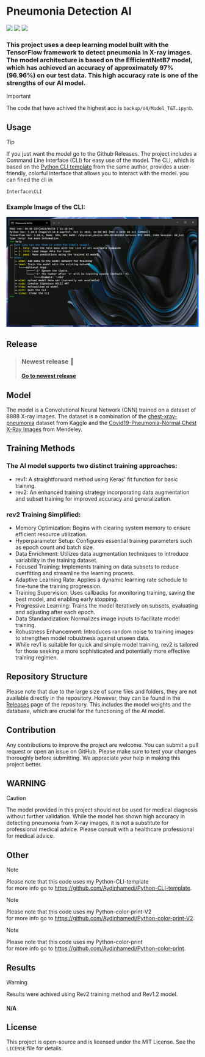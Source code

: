 # Pneumonia Detection AI
<img src="https://img.shields.io/badge/Python-FFD43B?style=for-the-badge&logo=python&logoColor=blue"/> <img src="https://img.shields.io/badge/TensorFlow-FF6F00?style=for-the-badge&logo=tensorflow&logoColor=white"/> <img src="https://img.shields.io/badge/Keras-FF0000?style=for-the-badge&logo=keras&logoColor=white"/>

### This project uses a deep learning model built with the TensorFlow framework to detect pneumonia in X-ray images. The model architecture is based on the EfficientNetB7 model, which has achieved an accuracy of approximately 97% (96.96%) on our test data. This high accuracy rate is one of the strengths of our AI model.
> [!IMPORTANT]
> The code that have achived the highest acc is `backup/V4/Model_T&T.ipynb`.
## Usage
> [!TIP]
> If you just want the model go to the Github Releases.
The project includes a Command Line Interface (CLI) for easy use of the model. The CLI, which is based on the [Python CLI template](https://github.com/Aydinhamedi/Python-CLI-template) from the same author, provides a user-friendly, colorful interface that allows you to interact with the model. you can fined the cli in 

```
Interface\CLI
```
### Example Image of the CLI:
![Example](doc/Screenshot.png)  
## Release
> ### Newest release 📃
> #### [Go to newest release](https://github.com/Aydinhamedi/Pneumonia-Detection-Ai/releases)

## Model

The model is a Convolutional Neural Network (CNN) trained on a dataset of 8888 X-ray images. The dataset is a combination of the [chest-xray-pneumonia](https://www.kaggle.com/datasets/paultimothymooney/chest-xray-pneumonia) dataset from Kaggle and the [Covid19-Pneumonia-Normal Chest X-Ray Images](https://data.mendeley.com/datasets/dvntn9yhd2/1) from Mendeley.


## Training Methods
### The AI model supports two distinct training approaches:

- rev1: A straightforward method using Keras' fit function for basic training.
- rev2: An enhanced training strategy incorporating data augmentation and subset training for improved accuracy and generalization.
### rev2 Training Simplified:
- Memory Optimization: Begins with clearing system memory to ensure efficient resource utilization.
- Hyperparameter Setup: Configures essential training parameters such as epoch count and batch size.
- Data Enrichment: Utilizes data augmentation techniques to introduce variability in the training dataset.
- Focused Training: Implements training on data subsets to reduce overfitting and streamline the learning process.
- Adaptive Learning Rate: Applies a dynamic learning rate schedule to fine-tune the training progression.
- Training Supervision: Uses callbacks for monitoring training, saving the best model, and enabling early stopping.
- Progressive Learning: Trains the model iteratively on subsets, evaluating and adjusting after each epoch.
- Data Standardization: Normalizes image inputs to facilitate model training.
- Robustness Enhancement: Introduces random noise to training images to strengthen model robustness against unseen data.
- While rev1 is suitable for quick and simple model training, rev2 is tailored for those seeking a more sophisticated and potentially more effective training regimen.

## Repository Structure

Please note that due to the large size of some files and folders, they are not available directly in the repository. However, they can be found in the [Releases](https://github.com/Aydinhamedi/Pneumonia-Detection-Ai/releases) page of the repository. This includes the model weights and the database, which are crucial for the functioning of the AI model.

## Contribution

Any contributions to improve the project are welcome. You can submit a pull request or open an issue on GitHub. Please make sure to test your changes thoroughly before submitting. We appreciate your help in making this project better.

## WARNING
> [!CAUTION]
The model provided in this project should not be used for medical diagnosis without further validation. While the model has shown high accuracy in detecting pneumonia from X-ray images, it is not a substitute for professional medical advice. Please consult with a healthcare professional for medical advice.


## Other
> [!NOTE]
>  Please note that this code uses my Python-CLI-template\
>  for more info go to https://github.com/Aydinhamedi/Python-CLI-template.

> [!NOTE]
>  Please note that this code uses my Python-color-print-V2\
>  for more info go to https://github.com/Aydinhamedi/Python-color-print-V2.

> [!NOTE]
>  Please note that this code uses my Python-color-print\
>  for more info go to https://github.com/Aydinhamedi/Python-color-print.

## Results

> [!WARNING]
> Results were achived using Rev2 training method and Rev1.2 model.
#### N/A 
<!--
![img1](doc/Screenshot.png)  

![img2](doc/Screenshot.png)  

![img3](doc/Screenshot.png)  
-->


## License

This project is open-source and is licensed under the MIT License. See the `LICENSE` file for details.

